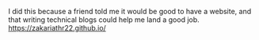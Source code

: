 I did this because a friend told me it would be good to have a website, and that writing technical blogs could help me land a good job.
https://zakariathr22.github.io/
